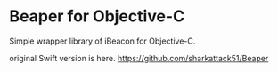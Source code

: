 Beaper for Objective-C
======================

Simple wrapper library of iBeacon for Objective-C.

original Swift version is here.
https://github.com/sharkattack51/Beaper
